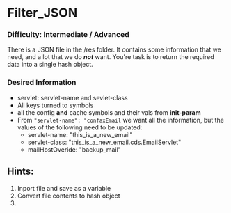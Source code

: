 # Filter_JSON

### Difficulty: Intermediate / Advanced

There is a  JSON file in the /res folder.  It contains some information that we need, and a lot that we do ***not*** want.  You're task is to return the required data into a single hash object.



### Desired Information

- servlet: servlet-name and sevlet-class 
- All keys turned to symbols
- all the config **and** cache symbols and their vals from **init-param**
- From `"servlet-name": "confaxEmail` we want all the information, but the values of the following need to be updated:
  - servlet-name: "this_is_a_new_email"
  - servlet-class: "this_is_a_new_email.cds.EmailServlet"
  - mailHostOveride: "backup_mail"




## Hints:

1. Inport file and save as a variable
2. Convert file contents to hash object
3. 